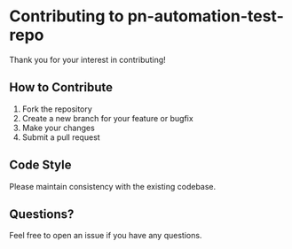 # Contributing to pn-automation-test-repo

Thank you for your interest in contributing!

## How to Contribute

1. Fork the repository
2. Create a new branch for your feature or bugfix
3. Make your changes
4. Submit a pull request

## Code Style

Please maintain consistency with the existing codebase.

## Questions?

Feel free to open an issue if you have any questions.
